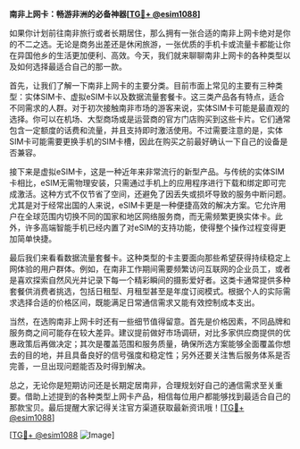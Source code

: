 **南非上网卡：畅游非洲的必备神器[[TG💪+ @esim1088](https://t.me/s/esim1088)]**

如果你计划前往南非旅行或者长期居住，那么拥有一张合适的南非上网卡绝对是你的不二之选。无论是商务出差还是休闲旅游，一张优质的手机卡或流量卡都能让你在异国他乡的生活更加便利、高效。今天，我们就来聊聊南非上网卡的各种类型以及如何选择最适合自己的那一款。

首先，让我们了解一下南非上网卡的主要分类。目前市面上常见的主要有三种类型：实体SIM卡、虚拟eSIM卡以及数据流量套餐卡。这三类产品各有特点，适合不同需求的人群。对于初次接触南非市场的游客来说，实体SIM卡可能是最直观的选择。你可以在机场、大型商场或是运营商的官方门店购买到这些卡片。它们通常包含一定额度的话费和流量，并且支持即时激活使用。不过需要注意的是，实体SIM卡可能需要更换手机的SIM卡槽，因此在购买之前最好确认一下自己的设备是否兼容。

接下来是虚拟eSIM卡，这是一种近年来非常流行的新型产品。与传统的实体SIM卡相比，eSIM无需物理安装，只需通过手机上的应用程序进行下载和绑定即可完成激活。这种方式不仅节省了空间，还避免了因丢失或损坏导致的服务中断问题。尤其是对于经常出国的人来说，eSIM卡更是一种便捷高效的解决方案。它允许用户在全球范围内切换不同的国家和地区网络服务商，而无需频繁更换实体卡。此外，许多高端智能手机已经内置了对eSIM的支持功能，使得整个操作过程变得更加简单快捷。

最后我们来看看数据流量套餐卡。这种类型的卡主要面向那些希望获得持续稳定上网体验的用户群体。例如，在南非工作期间需要频繁访问互联网的企业员工，或者是喜欢探索自然风光并记录下每一个精彩瞬间的摄影爱好者。这类卡通常提供多种套餐供消费者挑选，包括日租型、月租型甚至是年度订阅模式。根据个人的实际需求选择合适的价格区间，既能满足日常通信需求又能有效控制成本支出。

当然，在选购南非上网卡时还有一些细节值得留意。首先是价格因素，不同品牌和服务商之间可能存在较大差异。建议提前做好市场调研，对比多家供应商提供的优惠政策后再做决定；其次是覆盖范围和服务质量，确保所选方案能够全面覆盖你想去的目的地，并且具备良好的信号强度和稳定性；另外还要关注售后服务体系是否完善，一旦出现问题能否及时得到解决。

总之，无论你是短期访问还是长期定居南非，合理规划好自己的通信需求至关重要。借助上述提到的各种类型上网卡产品，相信每位用户都能够找到最适合自己的那款宝贝。最后提醒大家记得关注官方渠道获取最新资讯哦！[[TG💪+ @esim1088](https://t.me/s/esim1088)]

[[TG💪+ @esim1088](https://t.me/s/esim1088) ![Image](https://i.postimg.cc/4NQfJmqS/Snipaste-2025-05-13-00-14-12.png)]